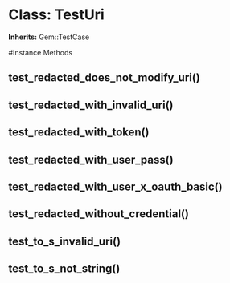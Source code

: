 # Class: TestUri
**Inherits:** Gem::TestCase
    




#Instance Methods
## test_redacted_does_not_modify_uri() [](#method-i-test_redacted_does_not_modify_uri)

## test_redacted_with_invalid_uri() [](#method-i-test_redacted_with_invalid_uri)

## test_redacted_with_token() [](#method-i-test_redacted_with_token)

## test_redacted_with_user_pass() [](#method-i-test_redacted_with_user_pass)

## test_redacted_with_user_x_oauth_basic() [](#method-i-test_redacted_with_user_x_oauth_basic)

## test_redacted_without_credential() [](#method-i-test_redacted_without_credential)

## test_to_s_invalid_uri() [](#method-i-test_to_s_invalid_uri)

## test_to_s_not_string() [](#method-i-test_to_s_not_string)

